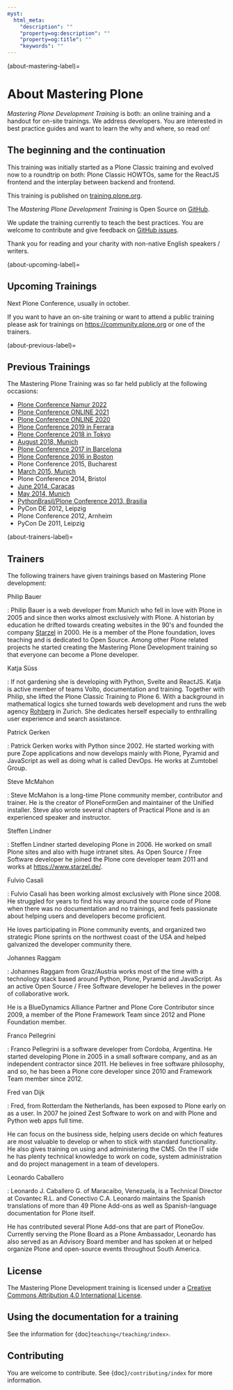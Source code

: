```yaml
---
myst:
  html_meta:
    "description": ""
    "property=og:description": ""
    "property=og:title": ""
    "keywords": ""
---
```


(about-mastering-label)=

# About Mastering Plone

*Mastering Plone Development Training* is both: an online training and a handout for on-site trainings. We address developers. You are interested in best practice guides and want to learn the why and where, so read on!

## The beginning and the continuation

This training was initially started as a Plone Classic training and evolved now to a roundtrip on both: Plone Classic HOWTOs, same for the ReactJS frontend and the interplay between backend and frontend.

This training is published on [training.plone.org](https://training.plone.org/).

The *Mastering Plone Development Training* is Open Source on [GitHub](https://github.com/plone/training).

We update the training currently to teach the best practices.
You are welcome to contribute and give feedback on [GitHub issues](https://github.com/plone/training/issues).

Thank you for reading and your charity with non-native English speakers / writers.

(about-upcoming-label)=

## Upcoming Trainings

Next Plone Conference, usually in october.

If you want to have an on-site training or want to attend a public training please ask for trainings on <https://community.plone.org> or one of the trainers.


(about-previous-label)=

## Previous Trainings

The Mastering Plone Training was so far held publicly at the following occasions:

- [Plone Conference Namur 2022](https://2022.ploneconf.org/)
- [Plone Conference ONLINE 2021](https://www.youtube.com/watch?v=IEcGKzo3PO0)
- [Plone Conference ONLINE 2020](https://www.youtube.com/watch?v=_dOAthafoGQ&t=0s)
- [Plone Conference 2019 in Ferrara](https://2019.ploneconf.org/)
- [Plone Conference 2018 in Tokyo](https://2018.ploneconf.org/)
- [August 2018, Munich](https://plone.org/events/community/mastering-plone-training-in-munich)
- [Plone Conference 2017 in Barcelona](https://2017.ploneconf.org/)
- [Plone Conference 2016 in Boston](https://2016.ploneconf.org/)
- Plone Conference 2015, Bucharest
- [March 2015, Munich](https://www.starzel.de/blog/mastering-plone-training-march-2015)
- Plone Conference 2014, Bristol
- [June 2014, Caracas](https://mobile.twitter.com/hellfish2/status/476906131970068480)
- [May 2014, Munich](https://www.starzel.de/blog/mastering-plone)
- [PythonBrasil/Plone Conference 2013, Brasilia](http://2013.pythonbrasil.org.br/)
- PyCon DE 2012, Leipzig
- Plone Conference 2012, Arnheim
- PyCon De 2011, Leipzig


(about-trainers-label)=

## Trainers

The following trainers have given trainings based on Mastering Plone development:

Philip Bauer

: Philip Bauer is a web developer from Munich who fell in love with Plone in 2005 and since then works almost exclusively with Plone.
  A historian by education he drifted towards creating websites in the 90's and founded the company [Starzel](https://www.starzel.de/) in 2000.
  He is a member of the Plone foundation, loves teaching and is dedicated to Open Source.
  Among other Plone related projects he started creating the Mastering Plone Development training so that everyone can become a Plone developer.

Katja Süss

: If not gardening she is developing with Python, Svelte and ReactJS.
  Katja is active member of teams Volto, documentation and training.
  Together with Philip, she lifted the Plone Classic Training to Plone 6.
  With a background in mathematical logics she turned towards web development and runs the web agency [Rohberg](https://rohberg.ch/) in Zurich.
  She dedicates herself especially to enthralling user experience and search assistance.

Patrick Gerken

: Patrick Gerken works with Python since 2002.
  He started working with pure Zope applications and now develops mainly with Plone, Pyramid and JavaScript as well as doing what is called DevOps.
  He works at Zumtobel Group.

Steve McMahon

: Steve McMahon is a long-time Plone community member, contributor and trainer.
  He is the creator of PloneFormGen and maintainer of the Unified installer.
  Steve also wrote several chapters of Practical Plone and is an experienced speaker and instructor.

Steffen Lindner

: Steffen Lindner started developing Plone in 2006.
  He worked on small Plone sites and also with huge intranet sites.
  As Open Source / Free Software developer he joined the Plone core developer team 2011 and works at https://www.starzel.de/.

Fulvio Casali

: Fulvio Casali has been working almost exclusively with Plone since 2008.
  He struggled for years to find his way around the source code of Plone when there was no documentation and no trainings,
  and feels passionate about helping users and developers become proficient.

  He loves participating in Plone community events, and organized two strategic Plone sprints on the northwest coast
  of the USA and helped galvanized the developer community there.

Johannes Raggam

: Johannes Raggam from Graz/Austria works most of the time with a technology stack based around Python, Plone, Pyramid and JavaScript.
  As an active Open Source / Free Software developer he believes in the power of collaborative work.

  He is a BlueDynamics Alliance Partner and Plone Core Contributor since 2009, a member of the Plone Framework Team since 2012 and Plone Foundation member.

Franco Pellegrini

: Franco Pellegrini is a software developer from Cordoba, Argentina.
  He started developing Plone in 2005 in a small software company, and as an independent contractor since 2011.
  He believes in free software philosophy, and so, he has been a Plone core developer since 2010 and Framework Team member since 2012.

Fred van Dijk

: Fred, from Rotterdam the Netherlands, has been exposed to Plone early on as a user.
  In 2007 he joined Zest Software to work on and with Plone and Python web apps full time.

  He can focus on the business side, helping users decide on which features are most valuable to develop or when to stick with standard functionality. He also gives training on using and administering the CMS.
  On the IT side he has plenty technical knowledge to work on code, system administration and do project management in a team of developers.

Leonardo Caballero

: Leonardo J. Caballero G. of Maracaibo, Venezuela, is a Technical Director at Covantec R.L. and Conectivo C.A.
  Leonardo maintains the Spanish translations of more than 49 Plone Add-ons as well as Spanish-language documentation for Plone itself.

  He has contributed several Plone Add-ons that are part of PloneGov.
  Currently serving the Plone Board as a Plone Ambassador, Leonardo has also served as an Advisory Board member
  and has spoken at or helped organize Plone and open-source events throughout South America.


## License

The Mastering Plone Development training is licensed under a [Creative Commons Attribution 4.0 International License](https://creativecommons.org/licenses/by/4.0/).


## Using the documentation for a training

See the information for {doc}`teaching</teaching/index>`.


## Contributing

You are welcome to contribute. See {doc}`/contributing/index` for more information.
